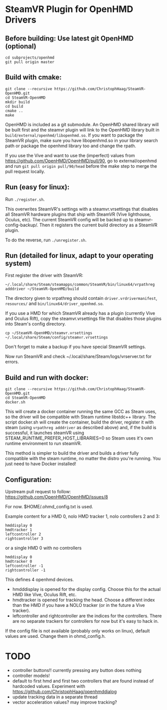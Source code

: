 # SteamVR Plugin for OpenHMD Drivers

## Before building: Use latest git OpenHMD (optional)

    cd subprojects/openhmd
    git pull origin master

## Build with cmake:

    git clone --recursive https://github.com/ChristophHaag/SteamVR-OpenHMD.git
    cd SteamVR-OpenHMD
    mkdir build
    cd build
    cmake ..
    make

OpenHMD is included as a git submodule. An OpenHMD shared library will be built first and the steamvr plugin will link to the OpenHMD library built in `build/external/openhmd/libopenhmd.so`. If you want to package the SteamVR plugin, make sure you have libopenhmd.so in your library search path or package the openhmd library too and change the rpath.

If you use the Vive and want to use the (imperfect) values from https://github.com/OpenHMD/OpenHMD/pull/90, go to external/openhmd and run `git pull origin pull/90/head` before the make step to merge the pull request locally.

## Run (easy for linux):

Run `./register.sh`.

This overwrites SteamVR's settings with a steamvr.vrsettings that disables all SteamVR hardware plugins that ship with SteamVR (Vive lighthouse, Oculus, etc). The current SteamVR config will be backed up to steamvr-config-backup/. Then it registers the current build directory as a SteamVR plugin.

To do the reverse, run `./unregister.sh`.

## Run (detailed for linux, adapt to your operating system)

First register the driver with SteamVR:

    ~/.local/share/Steam/steamapps/common/SteamVR/bin/linux64/vrpathreg adddriver ~/SteamVR-OpenHMD/build

The directory given to vrpathreg should contain `driver.vrdrivermanifest`, `resources/` and `bin/linux64/driver_openhmd.so`.

If you use a HMD for which SteamVR already has a plugin (currently Vive and Oculus Rift), copy the steamvr.vrsettings file that disables those plugins into Steam's config directory.

    cp ~/SteamVR-OpenHMD/steamvr.vrsettings ~/.local/share/Steam/config/steamvr.vrsettings

Don't forget to make a backup if you have special SteamVR settings.

Now run SteamVR and check ~/.local/share/Steam/logs/vrserver.txt for errors.


## Build and run with docker:

    git clone --recursive https://github.com/ChristophHaag/SteamVR-OpenHMD.git
    cd SteamVR-OpenHMD
    docker.sh

This will create a docker container running the same GCC as Steam uses, so the driver will be compatible with Steam runtime libstdc++ library.
The script docker.sh will create the container, build the driver, register it with steam (using `vrpathreg adddriver` as described above) and, if the build is successful, it launches steamVR using STEAM_RUNTIME_PREFER_HOST_LIBRARIES=0 so Steam uses it's own runtime environment to run steamVR.

This method is simpler to build the driver and builds a driver fully compatible with the steam runtime, no matter the distro you're running. You just need to have Docker installed!



## Configuration:

Upstream pull request to follow: https://github.com/OpenHMD/OpenHMD/issues/8

For now. $HOME/.ohmd_config.txt is used.

Example content for a HMD 0, nolo HMD tracker 1, nolo controllers 2 and 3:

    hmddisplay 0
    hmdtracker 1
    leftcontroller 2
    rightcontroller 3

or a single HMD 0 with no controllers

    hmddisplay 0
    hmdtracker 0
    leftcontroller -1
    rightcontroller -1

This defines 4 openhmd devices.

* hmdddisplay is opened for the display config. Choose this for the actual HMD like Vive, Oculus Rift, etc.
* hmdtracker is opened for tracking the head. Choose a different index than the HMD if you have a NOLO tracker (or in the future a Vive tracker).
* leftcontroller and rightcontroller are the indices for the controllers. There are no separate trackers for controllers for now but it's easy to hack in.

If the config file is not available (probably only works on linux), default values are used. Change them in ohmd_config.h.

# TODO

* controller buttons!! currently pressing any button does nothing
* controller models!
* default to first hmd and first two controllers that are found instead of hardcoded values. Experiment with https://github.com/ChristophHaag/openhmddialog
* update tracking data in a separate thread
* vector acceleration values? may improve tracking?
